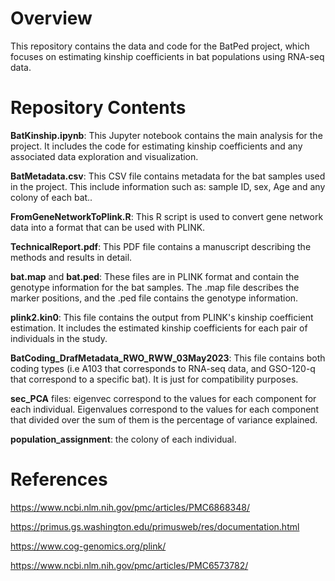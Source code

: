 # Overview
This repository contains the data and code for the BatPed project, which focuses on estimating kinship coefficients in bat populations using RNA-seq data.

# Repository Contents
**BatKinship.ipynb**: This Jupyter notebook contains the main analysis for the project. It includes the code for estimating kinship coefficients and any associated data exploration and visualization.

**BatMetadata.csv**: This CSV file contains metadata for the bat samples used in the project. This include information such as: sample ID, sex, Age and any colony of each bat..

**FromGeneNetworkToPlink.R**: This R script is used to convert gene network data into a format that can be used with PLINK.

**TechnicalReport.pdf**: This PDF file contains a manuscript describing the methods and results in detail.

**bat.map** and **bat.ped**: These files are in PLINK format and contain the genotype information for the bat samples. The .map file describes the marker positions, and the .ped file contains the genotype information.

**plink2.kin0**: This file contains the output from PLINK's kinship coefficient estimation. It includes the estimated kinship coefficients for each pair of individuals in the study.

**BatCoding_DrafMetadata_RWO_RWW_03May2023**: This file contains both coding types (i.e A103 that corresponds to RNA-seq data, and GSO-120-q that correspond to a specific bat). It is just for compatibility purposes.

**sec_PCA** files: eigenvec correspond to the values for each component for each individual. Eigenvalues correspond to the values for each component that divided over the sum of them is the percentage of variance explained.

**population_assignment**: the colony of each individual.

# References
https://www.ncbi.nlm.nih.gov/pmc/articles/PMC6868348/

https://primus.gs.washington.edu/primusweb/res/documentation.html

https://www.cog-genomics.org/plink/

https://www.ncbi.nlm.nih.gov/pmc/articles/PMC6573782/
